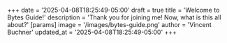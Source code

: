 +++
date = '2025-04-08T18:25:49-05:00'
draft = true
title = 'Welcome to Bytes Guide!'
description = 'Thank you for joining me! Now, what is this all about?'
[params]
    image = '/images/bytes-guide.png'
    author = 'Vincent Buchner'
    updated_at = '2025-04-08T18:25:49-05:00'
+++

